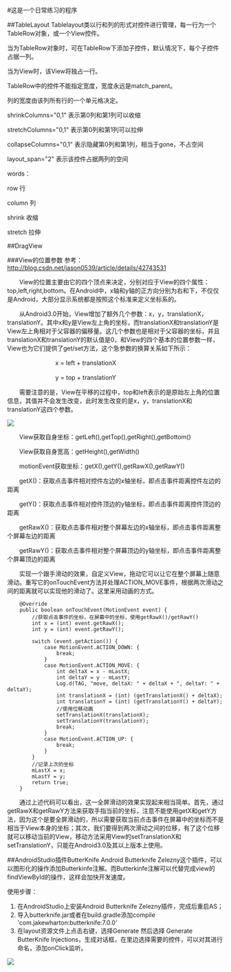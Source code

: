 #这是一个日常练习的程序

##TableLayout
Tablelayout类以行和列的形式对控件进行管理，每一行为一个TableRow对象，或一个View控件。

当为TableRow对象时，可在TableRow下添加子控件，默认情况下，每个子控件占据一列。

当为View时，该View将独占一行。


TableRow中的控件不能指定宽度，宽度永远是match_parent。

列的宽度由该列所有行的一个单元格决定。

shrinkColumns="0,1" 表示第0列和第1列可以收缩

stretchColumns="0,1" 表示第0列和第1列可以拉伸

collapseColumns="0,1" 表示隐藏第0列和第1列，相当于gone，不占空间

layout_span="2" 表示该控件占据两列的空间

words：

row 行

column 列

shrink 收缩

stretch 拉伸

##DragView

###View的位置参数
参考：
http://blog.csdn.net/jason0539/article/details/42743531

　　View的位置主要由它的四个顶点来决定，分别对应于View的四个属性：top,left,right,bottom。在Android中，x轴和y轴的正方向分别为右和下，不仅仅是Android，大部分显示系统都是按照这个标准来定义坐标系的。

　　从Android3.0开始，View增加了额外几个参数：x，y，translationX，translationY。其中x和y是View左上角的坐标，而translationX和translationY是View左上角相对于父容器的偏移量。这几个参数也是相对于父容器的坐标，并且translationX和translationY的默认值是0，和View的四个基本的位置参数一样，View也为它们提供了get/set方法，这个急参数的换算关系如下所示：

　　　　　　　　x = left + translationX

　　　　　　　　y = top + translationY

　　需要注意的是，View在平移的过程中，top和left表示的是原始左上角的位置信息，其值并不会发生改变，此时发生改变的是x，y，translationX和translationY这四个参数。

![](http://img.blog.csdn.net/20150115155321445?watermark/2/text/aHR0cDovL2Jsb2cuY3Nkbi5uZXQvamFzb24wNTM5/font/5a6L5L2T/fontsize/400/fill/I0JBQkFCMA==/dissolve/70/gravity/Center)

　　View获取自身坐标：getLeft(),getTop(),getRight(),getBottom()

　　View获取自身宽高：getHeight(),getWidth()

　　motionEvent获取坐标：getX(),getY(),getRawX(),getRawY()

　　getX()：获取点击事件相对控件左边的x轴坐标，即点击事件距离控件左边的距离

　　getY()：获取点击事件相对控件顶边的y轴坐标，即点击事件距离控件顶边的距离

　　getRawX()：获取点击事件相对整个屏幕左边的x轴坐标，即点击事件距离整个屏幕左边的距离

　　getRawY()：获取点击事件相对整个屏幕顶边的y轴坐标，即点击事件距离整个屏幕顶边的距离

　　实现一个跟手滑动的效果，自定义View，拖动它可以让它在整个屏幕上随意滑动。重写它的onTouchEvent方法并处理ACTION_MOVE事件，根据两次滑动之间的距离就可以实现他的滑动了。这里采用动画的方式。

```
    @Override
    public boolean onTouchEvent(MotionEvent event) {
        //获取点击事件的坐标，在屏幕中的坐标，使用getRawX()/getRawY()
        int x = (int) event.getRawX();
        int y = (int) event.getRawY();

        switch (event.getAction()) {
            case MotionEvent.ACTION_DOWN: {
                break;
            }
            case MotionEvent.ACTION_MOVE: {
                int deltaX = x - mLastX;
                int deltaY = y - mLastY;
                Log.d(TAG, "move, deltaX: " + deltaX + ", deltaY: " + deltaY);
                int translationX = (int) (getTranslationX() + deltaX);
                int translationY = (int) (getTranslationY() + deltaY);
                //使用位移动画
                setTranslationX(translationX);
                setTranslationY(translationY);
                break;
            }
            case MotionEvent.ACTION_UP: {
                break;
            }
        }
        //记录上次的坐标
        mLastX = x;
        mLastY = y;
        return true;
    }
```

　　通过上述代码可以看出，这一全屏滑动的效果实现起来相当简单。首先，通过getRawX和getRawY方法来获取手指当前的坐标，注意不能使用getX和getY方法，因为这个是要全屏滑动的，所以需要获取当前点击事件在屏幕中的坐标而不是相当于View本身的坐标；其次，我们要得到两次滑动之间的位移，有了这个位移就可以移动当前的View，移动方法采用View的setTranslationX和setTranslationY，只能在Android3.0及其以上版本上使用。

##AndroidStudio插件ButterKnife
Android Butterknife Zelezny这个插件，可以以图形化的操作添加Butterkinfe注解。而Butterkinfe注解可以代替完成view的findViewById的操作，这样会加快开发速度。

使用步骤：

1. 在AndroidStudio上安装Android Butterknife Zelezny插件，完成后重启AS；
2. 导入butterknife.jar或者在build.gradle添加compile 'com.jakewharton:butterknife:7.0.0'
3. 在layout资源文件上点击右键，选择Generate 然后选择 Generate ButterKnife Injections，生成对话框，在里边选择需要的控件，可以对其进行命名，添加onClick监听。

![](https://github.com/avast/android-butterknife-zelezny/blob/master/img/zelezny_animated.gif)

